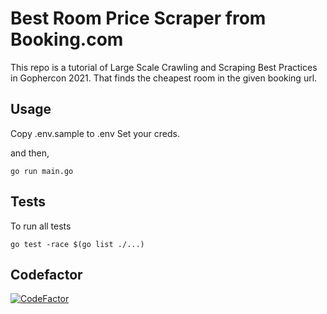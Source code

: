 # Best Room Price Scraper from Booking.com

This repo is a tutorial of Large Scale Crawling and Scraping Best Practices in Gophercon 2021. That finds the cheapest room in the given booking url.

## Usage

Copy .env.sample to .env
Set your creds.

and then,

```
go run main.go
```


## Tests
To run all tests
``` 
go test -race $(go list ./...) 
```

## Codefactor
[![CodeFactor](https://www.codefactor.io/repository/github/kevsersrca/bookingroomscraper/badge)](https://www.codefactor.io/repository/github/kevsersrca/bookingroomscraper)
